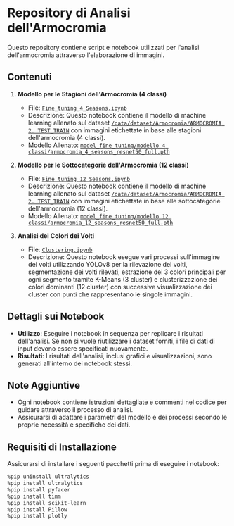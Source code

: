 # Repository di Analisi dell'Armocromia

Questo repository contiene script e notebook utilizzati per l'analisi dell'armocromia attraverso l'elaborazione di immagini.

## Contenuti

1. **Modello per le Stagioni dell'Armocromia (4 classi)**
   - File: [`Fine_tuning_4_Seasons.ipynb`](Fine_tuning_4_Seasons.ipynb)
   - Descrizione: Questo notebook contiene il modello di machine learning allenato sul dataset [`/data/dataset/Armocromia/ARMOCROMIA 2. TEST_TRAIN`](data/dataset/Armocromia/ARMOCROMIA%202.%20TEST_TRAIN) con immagini etichettate in base alle stagioni dell'armocromia (4 classi).
   - Modello Allenato: [`model_fine_tuning/modello 4 classi/armocromia_4_seasons_resnet50_full.pth`](model_fine_tuning/modello%204%20classi/armocromia_4_seasons_resnet50_full.pth)

2. **Modello per le Sottocategorie dell'Armocromia (12 classi)**
   - File: [`Fine_tuning_12_Seasons.ipynb`](Fine_tuning_12_Seasons.ipynb)
   - Descrizione: Questo notebook contiene il modello di machine learning allenato sul dataset [`/data/dataset/Armocromia/ARMOCROMIA 2. TEST_TRAIN`](data/dataset/Armocromia/ARMOCROMIA%202.%20TEST_TRAIN) con immagini etichettate in base alle sottocategorie dell'armocromia (12 classi).
   - Modello Allenato: [`model_fine_tuning/modello 12 classi/armocromia_12_seasons_resnet50_full.pth`](model_fine_tuning/modello%2012%20classi/armocromia_12_seasons_resnet50_full.pth)

3. **Analisi dei Colori dei Volti**
   - File: [`Clustering.ipynb`](Clustering.ipynb)
   - Descrizione: Questo notebook esegue vari processi sull'immagine dei volti utilizzando YOLOv8 per la rilevazione dei volti, segmentazione dei volti rilevati, estrazione dei 3 colori principali per ogni segmento tramite K-Means (3 cluster) e clusterizzazione dei colori dominanti (12 cluster) con successive visualizzazione dei cluster con punti che rappresentano le singole immagini.

## Dettagli sui Notebook

- **Utilizzo**: Eseguire i notebook in sequenza per replicare i risultati dell'analisi. Se non si vuole riutilizzare i dataset forniti, i file di dati di input devono essere specificati nuovamente.
- **Risultati**: I risultati dell'analisi, inclusi grafici e visualizzazioni, sono generati all'interno dei notebook stessi.

## Note Aggiuntive

- Ogni notebook contiene istruzioni dettagliate e commenti nel codice per guidare attraverso il processo di analisi.
- Assicurarsi di adattare i parametri del modello e dei processi secondo le proprie necessità e specifiche dei dati.

## Requisiti di Installazione

Assicurarsi di installare i seguenti pacchetti prima di eseguire i notebook:

```bash
%pip uninstall ultralytics
%pip install ultralytics
%pip install pyfacer
%pip install timm
%pip install scikit-learn
%pip install Pillow
%pip install plotly
